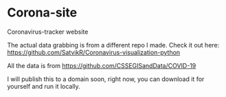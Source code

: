 # Corona-site
Coronavirus-tracker website

The actual data grabbing is from a different repo I made. Check it out here: https://github.com/SatvikR/Coronavirus-visualization-python

All the data is from https://github.com/CSSEGISandData/COVID-19

I will publish this to a domain soon, right now, you can download it for yourself and run it locally.
